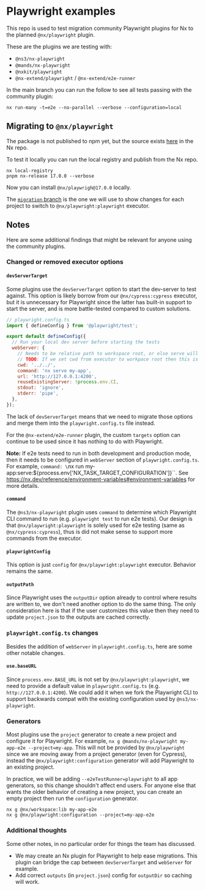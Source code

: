 # Playwright examples

This repo is used to test migration community Playwright plugins for Nx to the planned `@nx/playwright` plugin.

These are the plugins we are testing with:

- `@ns3/nx-playwright`
- `@mands/nx-playwright`
- `@nxkit/playwright`
- `@nx-extend/playwright` / `@nx-extend/e2e-runner`

In the main branch you can run the follow to see all tests passing with the community plugin:

```shell
nx run-many -t=e2e --no-parallel --verbose --configuration=local
```

## Migrating to `@nx/playwright`

The package is not published to npm yet, but the source exists [here](https://github.com/nrwl/nx/tree/master/packages/playwright) in the Nx repo.

To test it locally you can run the local registry and publish from the Nx repo.

```shell
nx local-registry
pnpm nx-release 17.0.0 --verbose
```

Now you can install `@nx/playwrigh@17.0.0` locally.

The [`migration` branch](https://github.com/jaysoo/nx-playwright-examples/pull/1) is the one we will use to show changes for each project to switch to `@nx/playwright:playwright` executor.

## Notes

Here are some additional findings that might be relevant for anyone using the community plugins.

### Changed or removed executor options

#### `devServerTarget`

Some plugins use the `devServerTarget` option to start the dev-server to test against. This option is likely borrow from our `@nx/cypress:cypress` executor, but it is unnecessary for Playwright since the latter has built-in support to start the server, and is more battle-tested compared to custom solutions.

```js
// playwright.config.ts
import { defineConfig } from '@playwright/test';

export default defineConfig({
  // Run your local dev server before starting the tests
  webServer: {
    // Needs to be relative path to workspace root, or else serve will fail.
    // TODO: If we set cwd from executor to workpace root then this is not needed.
    cwd: '../../',
    command: 'nx serve my-app',
    url: 'http://127.0.0.1:4200',
    reuseExistingServer: !process.env.CI,
    stdout: 'ignore',
    stderr: 'pipe',
  },
});
```

The lack of `devServerTarget` means that we need to migrate those options and merge them into the `playwright.config.ts` file instead.

For the `@nx-extend/e2e-runner` plugin, the custom `targets` option can continue to be used since it has nothing to do with Playwright.

**Note:** If e2e tests need to run in both development and production mode, then it needs to be configured in `webServer` section of `playwright.config.ts`. For example, `command: \`nx run my-app:serve:${process.env['NX_TASK_TARGET_CONFIGURATION']}\``. See https://nx.dev/reference/environment-variables#environment-variables for more details.

#### `command`

The `@ns3/nx-playwright` plugin uses `command` to determine which Playwright CLI command to run (e.g. `playwright test` to run e2e tests). Our design is that `@nx/playwright:playwright` is solely used for e2e testing (same as `@nx/cypress:cypress`), thus is did not make sense to support more commands from the executor.

#### `playwrightConfig`

This option is just `config` for `@nx/playwright:playwright` executor. Behavior remains the same.

#### `outputPath`

Since Playwright uses the `outputDir` option already to control where results are written to, we don't need another option to do the same thing. The only consideration here is that if the user customizes this value then they need to update `project.json` to the outputs are cached correctly.

### `playwright.config.ts` changes

Besides the addition of `webServer` in `playwright.config.ts`, here are some other notable changes.

#### `use.baseURL`

Since `process.env.BASE_URL` is not set by `@nx/playwright:playwright`, we need to provide a default value in `playwright.config.ts` (e.g. `http://127.0.0.1:4200`). We could add it when we fork the Playwright CLI to support backwards compat with the existing configuration used by `@ns3/nx-playwright`.

### Generators

Most plugins use the `project` generator to create a new project and configure it for Playwright. For example, `nx g @mands/nx-playwright my-app-e2e --project=my-app`. This will not be provided by `@nx/playwright` since we are moving away from a project generator (even for Cypress), instead the `@nx/playwright:configuration` generator will add Playwright to an existing project.

In practice, we will be adding `--e2eTestRunner=playwright` to all app generators, so this change shouldn't affect end users. For anyone else that wants the older behavior of creating a new project, you can create an empty project then run the `configuration` generator.

```shell
nx g @nx/workspace:lib my-app-e2e
nx g @nx/playwright:configuration --project=my-app-e2e
```

### Additional thoughts

Some other notes, in no particular order for things the team has discussed.

- We may create an Nx plugin for Playwright to help ease migrations. This plugin can bridge the cap between `devServerTarget` and `webServer` for example.
- Add correct `outputs` (in `project.json`) config for `outputDir` so caching will work.
